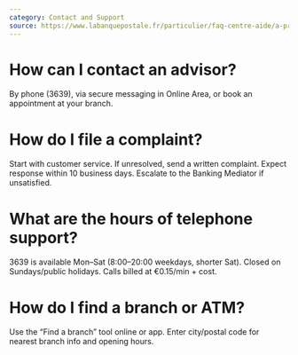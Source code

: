 ```yaml
---
category: Contact and Support
source: https://www.labanquepostale.fr/particulier/faq-centre-aide/a-propos-de-la-banque-postale/contacts.html
---
```


# How can I contact an advisor?
By phone (3639), via secure messaging in Online Area, or book an appointment at your branch.

# How do I file a complaint?
Start with customer service. If unresolved, send a written complaint. Expect response within 10 business days. Escalate to the Banking Mediator if unsatisfied.

# What are the hours of telephone support?
3639 is available Mon–Sat (8:00–20:00 weekdays, shorter Sat). Closed on Sundays/public holidays. Calls billed at €0.15/min + cost.

# How do I find a branch or ATM?
Use the “Find a branch” tool online or app. Enter city/postal code for nearest branch info and opening hours.
